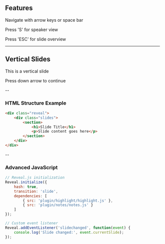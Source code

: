 ## Features

Navigate with arrow keys or space bar

Press 'S' for speaker view

Press 'ESC' for slide overview

---

## Vertical Slides

This is a vertical slide

Press down arrow to continue

--

### HTML Structure Example

```html
<div class="reveal">
    <div class="slides">
        <section>
            <h1>Slide Title</h1>
            <p>Slide content goes here</p>
        </section>
    </div>
</div>
```

--

### Advanced JavaScript

```javascript
// Reveal.js initialization
Reveal.initialize({
    hash: true,
    transition: 'slide',
    dependencies: [
        { src: 'plugin/highlight/highlight.js' },
        { src: 'plugin/notes/notes.js' }
    ]
});

// Custom event listener
Reveal.addEventListener('slidechanged', function(event) {
    console.log('Slide changed:', event.currentSlide);
});
```